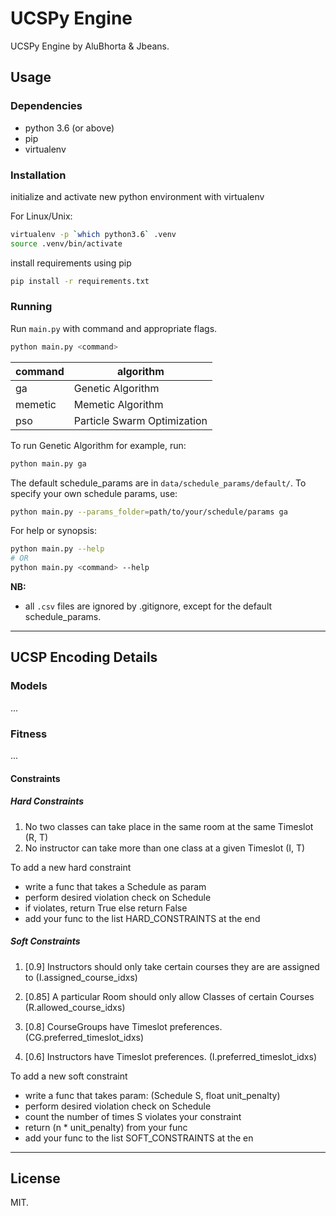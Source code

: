 # UCSPy Engine

UCSPy Engine by AluBhorta & Jbeans.

## Usage

### Dependencies

- python 3.6 (or above)
- pip
- virtualenv

### Installation

initialize and activate new python environment with virtualenv
 
For Linux/Unix:

```bash
virtualenv -p `which python3.6` .venv
source .venv/bin/activate
```

install requirements using pip

```bash
pip install -r requirements.txt
```

### Running

Run `main.py` with command and appropriate flags.

```bash
python main.py <command>
```

| command | algorithm                   |
| ------- | --------------------------- |
| ga      | Genetic Algorithm           |
| memetic | Memetic Algorithm           |
| pso     | Particle Swarm Optimization |

To run Genetic Algorithm for example, run:

```bash
python main.py ga
```

The default schedule_params are in `data/schedule_params/default/`. To specify your own schedule params, use:

```bash
python main.py --params_folder=path/to/your/schedule/params ga
```

For help or synopsis:

```bash
python main.py --help
# OR
python main.py <command> --help
```

**NB:**

- all `.csv` files are ignored by .gitignore, except for the default schedule_params.

---

## UCSP Encoding Details

### Models

...

### Fitness

...

#### Constraints

##### Hard Constraints

1. No two classes can take place in the same room at the same Timeslot (R, T)
1. No instructor can take more than one class at a given Timeslot (I, T)

To add a new hard constraint

- write a func that takes a Schedule as param
- perform desired violation check on Schedule
- if violates, return True else return False
- add your func to the list HARD_CONSTRAINTS at the end

##### Soft Constraints

1. [0.9] Instructors should only take certain courses they are are assigned to
   (I.assigned_course_idxs)

1. [0.85] A particular Room should only allow Classes of certain Courses
   (R.allowed_course_idxs)

1. [0.8] CourseGroups have Timeslot preferences.
   (CG.preferred_timeslot_idxs)

1. [0.6] Instructors have Timeslot preferences.
   (I.preferred_timeslot_idxs)

To add a new soft constraint

- write a func that takes param: (Schedule S, float unit_penalty)
- perform desired violation check on Schedule
- count the number of times S violates your constraint
- return (n \* unit_penalty) from your func
- add your func to the list SOFT_CONSTRAINTS at the en

---

## License

MIT.
